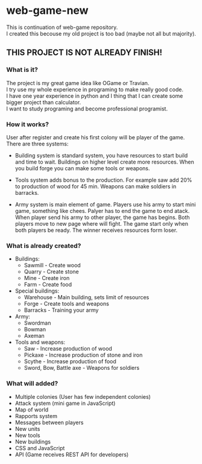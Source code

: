 # web-game-new
This is continuation of web-game repository.  
I created this becouse my old project is too bad (maybe not all but majority).

## THIS PROJECT IS NOT ALREADY FINISH!

### What is it?
The project is my great game idea like OGame or Travian.  
I try use my whole experience in programing to make really good code.  
I have one year experience in python and I thing that I can create some bigger project than calculator.  
I want to study programing and become professional programist.  

### How it works?
User after register and create his first colony will be player of the game. There are three systems:

- Building system is standard system, you have resources to start build and time to wait. Buildings on higher level create more resources. When you build forge you can make some tools or weapons.  

- Tools system adds bonus to the production. For example saw add 20% to production of wood for 45 min. Weapons can make soldiers in barracks.  

- Army system is main element of game. Players use his army to start mini game, something like chees. Palyer has to end the game to end atack. When player send his army to other player, the game has begins. Both players move to new page where will fight. The game start only when both players be ready. The winner receives resources form loser.

### What is already created?
- Buildings:
  - Sawmill - Create wood
  - Quarry - Create stone
  - Mine - Create iron
  - Farm - Create food
- Special buildings:
  - Warehouse - Main building, sets limit of resources
  - Forge - Create tools and weapons
  - Barracks - Training your army
- Army:
  - Swordman
  - Bowman
  - Axeman
- Tools and weapons:
  - Saw - Increase production of wood
  - Pickaxe - Increase production of stone and iron
  - Scythe - Increase production of food
  - Sword, Bow, Battle axe - Weapons for soldiers

### What will added?
- Multiple colonies (User has few independent colonies)
- Attack system (mini game in JavaScript)
- Map of world
- Rapports system
- Messages between players
- New units
- New tools
- New buildings
- CSS and JavaScript
- API (Game receives REST API for developers)
